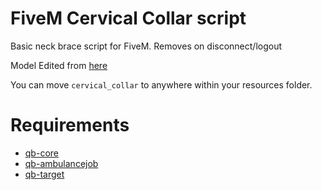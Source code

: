# FiveM Cervical Collar script
Basic neck brace script for FiveM. Removes on disconnect/logout

Model Edited from [here](https://unionmods.com/file/dev-cervical-collar)

You can move `cervical_collar` to anywhere within your resources folder.

# Requirements
- [qb-core](https://github.com/qbcore-framework/qb-core)
- [qb-ambulancejob](https://github.com/qbcore-framework/qb-ambulancejob)
- [qb-target](https://github.com/qbcore-framework/qb-target)
